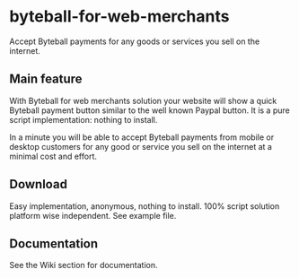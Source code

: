 # byteball-for-web-merchants
Accept Byteball payments for any goods or services you sell on the internet.

## Main feature
With Byteball for web merchants solution your website will show a quick Byteball payment button similar to the well known Paypal button. It is a pure script implementation: nothing to install.

In a minute you will be able to accept Byteball payments from mobile or desktop customers for any good or service you sell on the internet at a minimal cost and effort.

## Download
Easy implementation, anonymous, nothing to install. 100% script solution platform wise independent.
See example file.

## Documentation
See the Wiki section for documentation.



